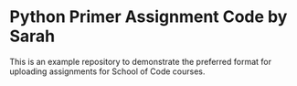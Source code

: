 # Python Primer Assignment Code by Sarah

This is an example repository to demonstrate the preferred format for uploading assignments for School of Code courses. 
